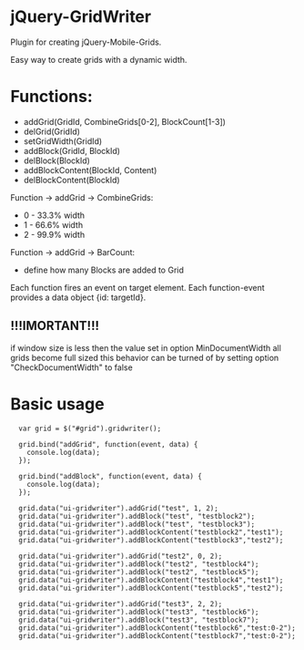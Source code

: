 jQuery-GridWriter
=================

Plugin for creating jQuery-Mobile-Grids.

Easy way to create grids with a dynamic width.

Functions:
================
- addGrid(GridId, CombineGrids[0-2], BlockCount[1-3])
- delGrid(GridId)
- setGridWidth(GridId)
- addBlock(GridId, BlockId) 
- delBlock(BlockId)
- addBlockContent(BlockId, Content)
- delBlockContent(BlockId)
 
 
Function -> addGrid -> CombineGrids:
 - 0 - 33.3% width
 - 1 - 66.6% width
 - 2 - 99.9% width


Function -> addGrid -> BarCount:
 - define how many Blocks are added to Grid 
 

Each function fires an event on target element.
Each function-event provides a data object {id: targetId}.
 
!!!IMORTANT!!!
--------------
if window size is less then the value set in option MinDocumentWidth all grids become full sized
this behavior can be turned of by setting option "CheckDocumentWidth" to false

Basic usage
===========

	  var grid = $("#grid").gridwriter();	

	  grid.bind("addGrid", function(event, data) {
		console.log(data);
	  });
	 
	  grid.bind("addBlock", function(event, data) {
		console.log(data);
	  });
	  
	  grid.data("ui-gridwriter").addGrid("test", 1, 2);
	  grid.data("ui-gridwriter").addBlock("test", "testblock2");
	  grid.data("ui-gridwriter").addBlock("test", "testblock3");
	  grid.data("ui-gridwriter").addBlockContent("testblock2","test1");
	  grid.data("ui-gridwriter").addBlockContent("testblock3","test2");
	
	  grid.data("ui-gridwriter").addGrid("test2", 0, 2);
	  grid.data("ui-gridwriter").addBlock("test2", "testblock4");
	  grid.data("ui-gridwriter").addBlock("test2", "testblock5");
	  grid.data("ui-gridwriter").addBlockContent("testblock4","test1");
	  grid.data("ui-gridwriter").addBlockContent("testblock5","test2");
	  
	  grid.data("ui-gridwriter").addGrid("test3", 2, 2);
	  grid.data("ui-gridwriter").addBlock("test3", "testblock6");
	  grid.data("ui-gridwriter").addBlock("test3", "testblock7");
	  grid.data("ui-gridwriter").addBlockContent("testblock6","test:0-2");
	  grid.data("ui-gridwriter").addBlockContent("testblock7","test:0-2");
